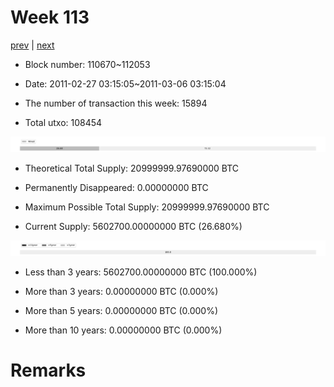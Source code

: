 # Week 113

[prev](week0112.md) | [next](week0114.md)

- Block number: 110670~112053

- Date: 2011-02-27 03:15:05~2011-03-06 03:15:04

- The number of transaction this week: 15894

- Total utxo: 108454

![](../images/mined_week0113.png)

- Theoretical Total Supply: 20999999.97690000 BTC

- Permanently Disappeared: 0.00000000 BTC

- Maximum Possible Total Supply: 20999999.97690000 BTC

- Current Supply: 5602700.00000000 BTC (26.680%)

![](../images/year_week0113.png)


- Less than 3 years: 5602700.00000000 BTC (100.000%)

- More than 3 years: 0.00000000 BTC (0.000%)

- More than 5 years: 0.00000000 BTC (0.000%)

- More than 10 years: 0.00000000 BTC (0.000%)

# Remarks


